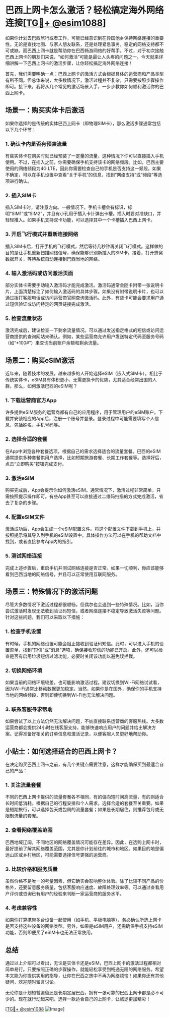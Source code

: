 # 巴西上网卡怎么激活？轻松搞定海外网络连接[[TG💪+ @esim1088](https://t.me/s/esim1088)]

如果你计划去巴西旅行或者工作，可能已经意识到在异国他乡保持网络连接的重要性。无论是查找地图、与家人朋友联系，还是处理紧急事务，稳定的网络支持都不可或缺。而巴西上网卡就是帮助你在巴西畅游网络的好帮手。不过，对于初次接触巴西上网卡的朋友们来说，“如何激活”可能是最让人头疼的问题之一。今天就来详细讲解一下巴西上网卡的激活步骤，让你轻松搞定海外网络连接！

首先，我们需要明确一点：巴西上网卡的激活方式会根据具体的运营商和产品类型有所不同。但总体来说，大多数情况下，激活过程并不复杂，只需要按照步骤操作即可。接下来，我将从几个常见的激活场景入手，一步步教你如何顺利激活你的巴西上网卡。

## 场景一：购买实体卡后激活

如果你选择的是传统的实体巴西上网卡（即物理SIM卡），那么激活步骤通常包括以下几个环节：

### 1. **确认卡内是否有预装流量**
有些实体卡在购买时就已经预装了一定量的流量，这种情况下你可以直接插入手机使用。不过，在插入之前，你需要确保手机支持该卡的网络频段。比如，巴西主要使用的网络频段为4G LTE，因此你需要检查自己的手机是否支持这一频段。如果不确定，可以在手机设置中查看“关于手机”的信息，找到“网络支持”或“频段”等选项进行确认。

### 2. **插入SIM卡**
插入SIM卡时，请注意方向。一般情况下，手机卡槽会有标识，标明“SIM1”或“SIM2”，并且有小孔用于插入卡针弹出卡槽。插入时要对准缺口，并轻轻推入。如果手机支持双卡功能，可以选择其中一个卡槽插入巴西上网卡。

### 3. **开启飞行模式并重新连接网络**
插入SIM卡后，打开手机的飞行模式，然后等待几秒钟再关闭飞行模式。这样做的目的是让手机重新扫描网络信号，确保能够识别新插入的SIM卡。接着，打开蜂窝数据开关，等待系统自动连接到巴西当地的网络。

### 4. **输入激活码或访问激活页面**
部分实体卡需要手动输入激活码才能完成激活。激活码通常会随卡附带一张说明卡片，上面清楚标注了如何输入激活码的具体步骤。如果没有附带说明卡片，也可以通过拨打客服电话或访问运营商官网查询激活码。此外，有些卡可能会要求用户通过短信验证或访问特定的网页链接完成激活。

### 5. **检查流量状态**
激活完成后，建议检查一下剩余流量情况。可以通过发送指定格式的短信或访问运营商提供的查询网站来确认。例如，某些运营商允许用户发送特定代码至服务号码（如“*100#”）来查询当前账户余额和剩余流量。

## 场景二：购买eSIM激活

近年来，随着技术的发展，越来越多的人开始选择eSIM（嵌入式SIM卡）。相比于传统实体卡，eSIM具有体积更小、无需更换卡的优势，尤其适合经常出国的人群。那么，如何激活巴西的eSIM呢？

### 1. **下载运营商官方App**
许多提供eSIM服务的运营商都有自己的应用程序，用于管理用户的eSIM账户。下载并安装相应的App后，注册一个账号并登录。登录过程中可能需要填写个人信息，包括姓名、手机号码等。

### 2. **选择合适的套餐**
在App中浏览各种套餐选项，根据自己的需求选择适合的流量套餐。巴西的eSIM通常提供多种套餐供用户选择，比如短期旅游套餐、长期工作套餐等。选择好后，点击“立即购买”按钮完成支付。

### 3. **激活eSIM**
购买完成后，App会提示你如何激活eSIM。通常情况下，激活过程非常简单，只需按照提示操作即可。有些App甚至可以直接通过二维码扫描的方式完成激活，省去了复杂的步骤。

### 4. **配置eSIM文件**
激活成功后，App会生成一个eSIM配置文件。将这个配置文件下载到手机上，并按照提示将其导入到手机的eSIM设置中。具体操作方法可以在手机的帮助文档中找到，或者直接参考App内的指引。

### 5. **测试网络连接**
完成上述步骤后，重启手机并测试网络连接是否正常。如果一切顺利，你应该能够看到巴西当地的网络信号，并且可以正常使用互联网服务。

## 场景三：特殊情况下的激活问题

尽管大多数情况下激活过程都很顺畅，但偶尔也会遇到一些特殊情况。比如，当你尝试激活时发现无法收到验证码短信，或者网络连接不稳定导致激活失败等问题。针对这些问题，我们可以采取以下措施：

### 1. **检查手机设置**
有时候，手机的网络设置可能会阻止接收到验证码短信。此时，可以进入手机的设置菜单，找到“短信”或“消息”选项，确保接收短信的功能已开启。此外，还可以检查是否有启用垃圾短信过滤功能，必要时关闭该功能以避免误拦截。

### 2. **切换网络环境**
如果当前的网络环境较差，也可能影响激活过程。建议切换到Wi-Fi网络试试看，因为Wi-Fi通常比移动数据更加稳定。当然，如果你是在国外，确保你的手机支持当地的网络频段，否则即使切换到Wi-Fi也无法解决问题。

### 3. **联系客服寻求帮助**
如果尝试了以上方法仍然无法解决问题，不妨直接联系运营商的客服热线。大多数运营商都会提供24小时在线客服支持，能够快速响应用户的问题并给出解决方案。记得准备好相关的订单信息和激活记录，以便客服人员更好地帮助你。

## 小贴士：如何选择适合的巴西上网卡？

在决定购买巴西上网卡之前，有几个关键点需要注意，这样才能确保买到最适合自己的产品：

### 1. **关注流量套餐**
不同的巴西上网卡提供的流量套餐各不相同，有的偏向短时间高流量，有的则适合长时间低消耗。根据自己的行程安排和个人需求，选择合适的套餐至关重要。如果是短期旅行，可以选择包天或包周的流量套餐；如果是长期居住，则推荐包月或无限制流量的套餐。

### 2. **查看网络覆盖范围**
巴西地域辽阔，不同地区的网络覆盖情况可能存在差异。因此，在选购上网卡时，最好提前了解其网络覆盖范围，尤其是你计划前往的城市和地区。如果目的地是偏远山区或乡村地区，可能需要选择信号更强的运营商。

### 3. **比较价格和服务质量**
虽然价格不是唯一的考量因素，但它确实会影响整体体验。除了比较不同产品的价格外，还要留意服务质量，包括客服响应速度、故障处理效率等。可以通过查看用户评价或咨询已有用户的经验来判断一家运营商的服务水平。

### 4. **考虑兼容性**
如果你打算携带多台设备一起使用（如手机、平板电脑等），务必确认所选上网卡是否支持这些设备的网络类型。另外，如果是eSIM用户，还需确保手机支持eSIM功能，否则即便买了eSIM卡也无法正常使用。

## 总结

通过以上介绍可以看出，无论是实体卡还是eSIM，巴西上网卡的激活过程都相对简单易行。只要按照正确的步骤操作，就能轻松享受到畅通无阻的网络服务。希望本文能为你提供实用的指导，让你在巴西之旅中不再为网络烦恼！如果你还有其他疑问，欢迎随时留言讨论。

无论你是计划短暂逗留还是长期定居巴西，拥有一张可靠的巴西上网卡都是必不可少的。现在就行动起来吧，选择一款适合自己的上网卡，让旅途更加精彩！

[[TG💪+ @esim1088](https://t.me/s/esim1088) ![Image](https://i.postimg.cc/4NQfJmqS/Snipaste-2025-05-13-00-14-12.png)]